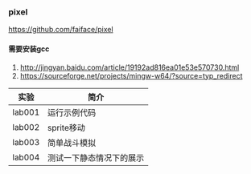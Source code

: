 ### pixel
https://github.com/faiface/pixel

#### 需要安装gcc
1. http://jingyan.baidu.com/article/19192ad816ea01e53e570730.html
2. https://sourceforge.net/projects/mingw-w64/?source=typ_redirect

|实验|简介|
|---|---|
|lab001|运行示例代码|
|lab002|sprite移动|
|lab003|简单战斗模拟|
|lab004|测试一下静态情况下的展示|
